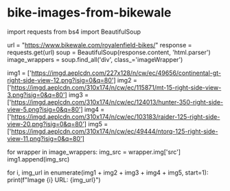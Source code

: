 # bike-images-from-bikewale

import requests
from bs4 import BeautifulSoup

url = "https://www.bikewale.com/royalenfield-bikes/"
response = requests.get(url)
soup = BeautifulSoup(response.content, 'html.parser')
image_wrappers = soup.find_all('div', class_='imageWrapper')


img1 = ['https://imgd.aeplcdn.com/227x128/n/cw/ec/49656/continental-gt-right-side-view-12.png?isig=0&q=80']
img2 = ['https://imgd.aeplcdn.com/310x174/n/cw/ec/115871/mt-15-right-side-view-3.png?isig=0&q=80']
img3 = ['https://imgd.aeplcdn.com/310x174/n/cw/ec/124013/hunter-350-right-side-view-5.png?isig=0&q=80']
img4 = ['https://imgd.aeplcdn.com/310x174/n/cw/ec/103183/raider-125-right-side-view-20.png?isig=0&q=80']
img5 = ['https://imgd.aeplcdn.com/310x174/n/cw/ec/49444/ntorq-125-right-side-view-11.png?isig=0&q=80']

for wrapper in image_wrappers:
    img_src = wrapper.img['src']
    img1.append(img_src)

for i, img_url in enumerate(img1 + img2 + img3 + img4 + img5, start=1):
    print(f"Image {i} URL: {img_url}")




